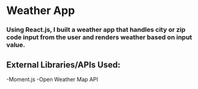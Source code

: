 # Weather App

### Using React.js, I built a weather app that handles city or zip code input from the user and renders weather based on input value. 

## External Libraries/APIs Used:
-Moment.js
-Open Weather Map API

